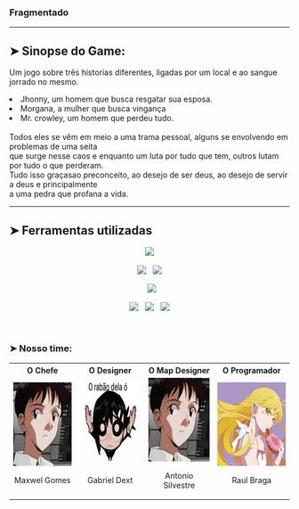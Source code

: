 ### Fragmentado
---
## ➤ Sinopse do Game:

Um jogo sobre três historias diferentes, ligadas por um local e ao sangue jorrado no mesmo.<br>
    <li> Jhonny, um homem que busca resgatar sua esposa. </li>
    <li> Morgana, a mulher que busca vingança </li>
    <li> Mr. crowley, um homem que perdeu tudo. </li>
    <br>
Todos eles se vêm em meio a uma trama pessoal, alguns se envolvendo em problemas de uma seita <br>
que surge nesse caos e enquanto um luta por tudo que tem, outros lutam por tudo o que perderam. <br>
Tudo isso graçasao preconceito, ao desejo de ser deus, ao desejo de servir a deus e principalmente <br>
a uma pedra que profana a vida.

---

## ➤ Ferramentas utilizadas
<p  align="center">

<img src="https://img.shields.io/badge/javascript%20-%23323330.svg?&style=for-the-badge&logo=javascript&logoColor=%23F7DF1E" height="25"/>
  </p>
  <p  align="center">

<img src="https://img.shields.io/badge/html5-%23E34F26.svg?style=for-the-badge&logo=html5&logoColor=white" height="25"/>  
  &nbsp;
<img src="https://img.shields.io/badge/css3-%231572B6.svg?style=for-the-badge&logo=css3&logoColor=white" height="25"/>
  </p>
  
  <p  align="center">
  &nbsp;
<img src="https://img.shields.io/badge/Visual%20Studio%20Code-0078d7.svg?style=for-the-badge&logo=visual-studio-code&logoColor=white" height="25"/>  
 </p>
 <p align="center">

<img src="https://img.shields.io/badge/github-%23121011.svg?style=for-the-badge&logo=github&logoColor=white" height="25">
  &nbsp;
<img src="https://img.shields.io/badge/git-%23F05033.svg?style=for-the-badge&logo=git&logoColor=white" height="25">
  &nbsp;
<img src="https://img.shields.io/badge/rpgmaker-0078D6?style=for-the-badge&logo=rpgmaker&logoColor=white" height="25">

</p>
<br>

### ➤ Nosso time:
<div align='center'>
<table>
 <tr>
  <th> <b> O Chefe </b> </th>
  <th> <b> O Designer </b> </th>
  <th> <b> O Map Designer </b> </th>
  <th> <b> O Programador </b> </th>
 </tr>
 <tr>
  <td> <img src='team_icons/maxwel_o_chefejpeg.jpeg' width='150px' height='150px'/> <br> <p align='center'> Maxwel Gomes </p></td>
  <td> <img src='team_icons/o designer.jpeg' width='150px' height='150px'/> <br> <p align='center'> Gabriel Dext </p></td>
  <td> <img src='team_icons/maxwel_o_chefejpeg.jpeg' width='150px' height='150px'/> <br> <p align='center'> Antonio Silvestre </p></td>
  <td> <img src='team_icons/O programador.jpg' width='150px' height='150px'/> <br> <p align='center'> Raul Braga </p></td>
 </tr>
</table>
</div>


